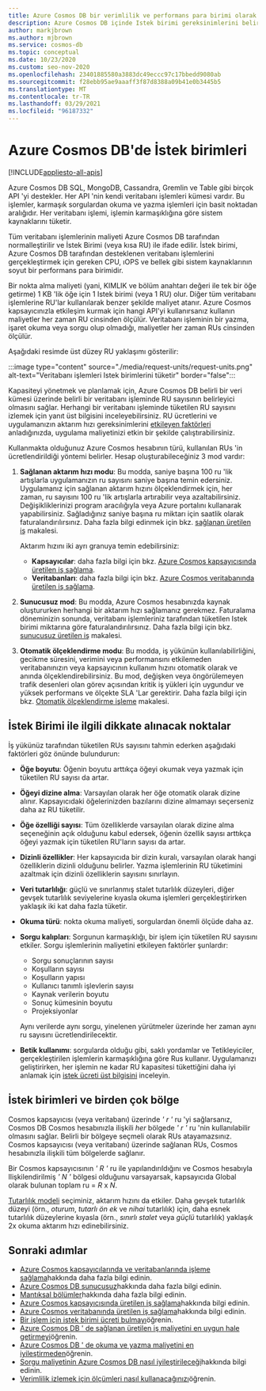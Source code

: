 ```yaml
---
title: Azure Cosmos DB bir verimlilik ve performans para birimi olarak istek birimleri
description: Azure Cosmos DB içinde Istek birimi gereksinimlerini belirtme ve tahmin etme hakkında bilgi edinin
author: markjbrown
ms.author: mjbrown
ms.service: cosmos-db
ms.topic: conceptual
ms.date: 10/23/2020
ms.custom: seo-nov-2020
ms.openlocfilehash: 23401885580a3883dc49eccc97c17bbedd9080ab
ms.sourcegitcommit: f28ebb95ae9aaaff3f87d8388a09b41e0b3445b5
ms.translationtype: MT
ms.contentlocale: tr-TR
ms.lasthandoff: 03/29/2021
ms.locfileid: "96187332"
---
```

# <a name="request-units-in-azure-cosmos-db"></a>Azure Cosmos DB'de İstek birimleri
[!INCLUDE[appliesto-all-apis](includes/appliesto-all-apis.md)]

Azure Cosmos DB SQL, MongoDB, Cassandra, Gremlin ve Table gibi birçok API 'yi destekler. Her API 'nin kendi veritabanı işlemleri kümesi vardır. Bu işlemler, karmaşık sorgulardan okuma ve yazma işlemleri için basit noktadan aralığıdır. Her veritabanı işlemi, işlemin karmaşıklığına göre sistem kaynaklarını tüketir.

Tüm veritabanı işlemlerinin maliyeti Azure Cosmos DB tarafından normalleştirilir ve İstek Birimi (veya kısa RU) ile ifade edilir. İstek birimi, Azure Cosmos DB tarafından desteklenen veritabanı işlemlerini gerçekleştirmek için gereken CPU, ıOPS ve bellek gibi sistem kaynaklarının soyut bir performans para birimidir.

Bir nokta alma maliyeti (yani, KIMLIK ve bölüm anahtarı değeri ile tek bir öğe getirme) 1 KB 'lik öğe için 1 Istek birimi (veya 1 RU) olur. Diğer tüm veritabanı işlemlerine RU'lar kullanılarak benzer şekilde maliyet atanır. Azure Cosmos kapsayıcınızla etkileşim kurmak için hangi API'yi kullanırsanız kullanın maliyetler her zaman RU cinsinden ölçülür. Veritabanı işleminin bir yazma, işaret okuma veya sorgu olup olmadığı, maliyetler her zaman RUs cinsinden ölçülür.

Aşağıdaki resimde üst düzey RU yaklaşımı gösterilir:

:::image type="content" source="./media/request-units/request-units.png" alt-text="Veritabanı işlemleri Istek birimlerini tüketir" border="false":::

Kapasiteyi yönetmek ve planlamak için, Azure Cosmos DB belirli bir veri kümesi üzerinde belirli bir veritabanı işleminde RU sayısının belirleyici olmasını sağlar. Herhangi bir veritabanı işleminde tüketilen RU sayısını izlemek için yanıt üst bilgisini inceleyebilirsiniz. RU ücretlerini ve uygulamanızın aktarım hızı gereksinimlerini [etkileyen faktörleri](request-units.md#request-unit-considerations) anladığınızda, uygulama maliyetinizi etkin bir şekilde çalıştırabilirsiniz.

Kullanmakta olduğunuz Azure Cosmos hesabının türü, kullanılan RUs 'in ücretlendirildiği yöntemi belirler. Hesap oluşturabileceğiniz 3 mod vardır:

1. **Sağlanan aktarım hızı modu**: Bu modda, saniye başına 100 ru 'lik artışlarla uygulamanızın ru sayısını saniye başına temin edersiniz. Uygulamanız için sağlanan aktarım hızını ölçeklendirmek için, her zaman, ru sayısını 100 ru 'lik artışlarla artırabilir veya azaltabilirsiniz. Değişikliklerinizi program aracılığıyla veya Azure portalını kullanarak yapabilirsiniz. Sağladığınız saniye başına ru miktarı için saatlik olarak faturalandırılırsınız. Daha fazla bilgi edinmek için bkz. [sağlanan üretilen iş](set-throughput.md) makalesi.

   Aktarım hızını iki ayrı granuya temin edebilirsiniz:

   * **Kapsayıcılar**: daha fazla bilgi için bkz. [Azure Cosmos kapsayıcısında üretilen iş sağlama](how-to-provision-container-throughput.md).
   * **Veritabanları**: daha fazla bilgi için bkz. [Azure Cosmos veritabanında üretilen iş sağlama](how-to-provision-database-throughput.md).

2. **Sunucusuz mod**: Bu modda, Azure Cosmos hesabınızda kaynak oluştururken herhangi bir aktarım hızı sağlamanız gerekmez. Faturalama döneminizin sonunda, veritabanı işlemleriniz tarafından tüketilen Istek birimi miktarına göre faturalandırılırsınız. Daha fazla bilgi için bkz. [sunucusuz üretilen iş](serverless.md) makalesi. 

3. **Otomatik ölçeklendirme modu**: Bu modda, iş yükünün kullanılabilirliğini, gecikme süresini, verimini veya performansını etkilemeden veritabanınızın veya kapsayıcının kullanım hızını otomatik olarak ve anında ölçeklendirebilirsiniz. Bu mod, değişken veya öngörülemeyen trafik desenleri olan görev açısından kritik iş yükleri için uygundur ve yüksek performans ve ölçekte SLA 'Lar gerektirir. Daha fazla bilgi için bkz. [Otomatik ölçeklendirme işleme](provision-throughput-autoscale.md) makalesi. 

## <a name="request-unit-considerations"></a>İstek Birimi ile ilgili dikkate alınacak noktalar

İş yükünüz tarafından tüketilen RUs sayısını tahmin ederken aşağıdaki faktörleri göz önünde bulundurun:

* **Öğe boyutu**: Öğenin boyutu arttıkça öğeyi okumak veya yazmak için tüketilen RU sayısı da artar.

* **Öğeyi dizine alma**: Varsayılan olarak her öğe otomatik olarak dizine alınır. Kapsayıcıdaki öğelerinizden bazılarını dizine almamayı seçerseniz daha az RU tüketilir.

* **Öğe özelliği sayısı**: Tüm özelliklerde varsayılan olarak dizine alma seçeneğinin açık olduğunu kabul edersek, öğenin özellik sayısı arttıkça öğeyi yazmak için tüketilen RU'ların sayısı da artar.

* **Dizinli özellikler**: Her kapsayıcıda bir dizin kuralı, varsayılan olarak hangi özelliklerin dizinli olduğunu belirler. Yazma işlemlerinin RU tüketimini azaltmak için dizinli özelliklerin sayısını sınırlayın.

* **Veri tutarlılığı**: güçlü ve sınırlanmış stalet tutarlılık düzeyleri, diğer gevşek tutarlılık seviyelerine kıyasla okuma işlemleri gerçekleştirirken yaklaşık iki kat daha fazla tüketir.

* **Okuma türü**: nokta okuma maliyeti, sorgulardan önemli ölçüde daha az.

* **Sorgu kalıpları**: Sorgunun karmaşıklığı, bir işlem için tüketilen RU sayısını etkiler. Sorgu işlemlerinin maliyetini etkileyen faktörler şunlardır: 
 
  * Sorgu sonuçlarının sayısı
  * Koşulların sayısı
  * Koşulların yapısı
  * Kullanıcı tanımlı işlevlerin sayısı
  * Kaynak verilerin boyutu
  * Sonuç kümesinin boyutu
  * Projeksiyonlar

  Aynı verilerde aynı sorgu, yinelenen yürütmeler üzerinde her zaman aynı ru sayısını ücretlendirilecektir.

* **Betik kullanımı**: sorgularda olduğu gibi, saklı yordamlar ve Tetikleyiciler, gerçekleştirilen işlemlerin karmaşıklığına göre Rus kullanır. Uygulamanızı geliştirirken, her işlemin ne kadar RU kapasitesi tükettiğini daha iyi anlamak için [istek ücreti üst bilgisini](./optimize-cost-reads-writes.md#measuring-the-ru-charge-of-a-request) inceleyin.

## <a name="request-units-and-multiple-regions"></a>İstek birimleri ve birden çok bölge

Cosmos kapsayıcısı (veya veritabanı) üzerinde *' r '* ru 'yi sağlarsanız, Cosmos DB Cosmos hesabınızla ilişkili *her* bölgede *' r '* ru 'nin kullanılabilir olmasını sağlar. Belirli bir bölgeye seçmeli olarak RUs atayamazsınız. Cosmos kapsayıcısı (veya veritabanı) üzerinde sağlanan RUs, Cosmos hesabınızla ilişkili tüm bölgelerde sağlanır.

Bir Cosmos kapsayıcısının *' R '* ru ile yapılandırıldığını ve Cosmos hesabıyla Ilişkilendirilmiş *' N '* bölgesi olduğunu varsayarsak, kapsayıcıda Global olarak bulunan toplam ru = *R* x *N*.

[Tutarlılık modeli](consistency-levels.md) seçiminiz, aktarım hızını da etkiler. Daha gevşek tutarlılık düzeyi (örn., *oturum*, *tutarlı ön ek* ve *nihai* tutarlılık) için, daha esnek tutarlılık düzeylerine kıyasla (örn., *sınırlı stalet* veya *güçlü* tutarlılık) yaklaşık 2x okuma aktarım hızı edinebilirsiniz.

## <a name="next-steps"></a>Sonraki adımlar

- [Azure Cosmos kapsayıcılarında ve veritabanlarında işleme sağlama](set-throughput.md)hakkında daha fazla bilgi edinin.
- [Azure Cosmos DB sunucusuz](serverless.md)hakkında daha fazla bilgi edinin.
- [Mantıksal bölümler](./partitioning-overview.md)hakkında daha fazla bilgi edinin.
- [Azure Cosmos kapsayıcısında üretilen iş sağlama](how-to-provision-container-throughput.md)hakkında bilgi edinin.
- [Azure Cosmos veritabanında üretilen iş sağlama](how-to-provision-database-throughput.md)hakkında bilgi edinin.
- [Bir işlem için istek birimi ücreti bulmayı](find-request-unit-charge.md)öğrenin.
- [Azure Cosmos DB ' de sağlanan üretilen iş maliyetini en uygun hale getirmeyi](optimize-cost-throughput.md)öğrenin.
- [Azure Cosmos DB ' de okuma ve yazma maliyetini en iyileştirmeden](optimize-cost-reads-writes.md)öğrenin.
- [Sorgu maliyetinin Azure Cosmos DB nasıl iyileştirileceği](./optimize-cost-reads-writes.md)hakkında bilgi edinin.
- [Verimlilik izlemek için ölçümleri nasıl kullanacağınızı](use-metrics.md)öğrenin.
